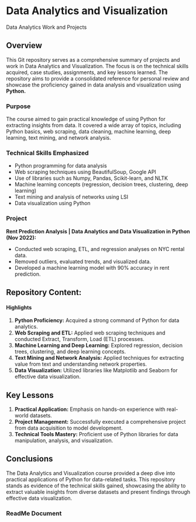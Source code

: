 # Data Analytics and Visualization
Data Analytics Work and Projects

## Overview
This Git repository serves as a comprehensive summary of projects and work in Data Analytics and Visualization. The focus is on the technical skills acquired, case studies, assignments, and key lessons learned. The repository aims to provide a consolidated reference for personal review and showcase the proficiency gained in data analysis and visualization using **Python.**

### Purpose
The course aimed to gain practical knowledge of using Python for extracting insights from data. It covered a wide array of topics, including Python basics, web scraping, data cleaning, machine learning, deep learning, text mining, and network analysis.

### Technical Skills Emphasized
- Python programming for data analysis
- Web scraping techniques using BeautifulSoup, Google API
- Use of libraries such as Numpy, Pandas, Scikit-learn, and NLTK
- Machine learning concepts (regression, decision trees, clustering, deep learning)
- Text mining and analysis of networks using LSI
- Data visualization using Python
  
### Project
**Rent Prediction Analysis | Data Analytics and Data Visualization in Python (Nov 2022):**
- Conducted web scraping, ETL, and regression analyses on NYC rental data.
- Removed outliers, evaluated trends, and visualized data.
- Developed a machine learning model with 90% accuracy in rent prediction.
  
## Repository Content:

#### Highlights
1. **Python Proficiency:** Acquired a strong command of Python for data analytics.
2. **Web Scraping and ETL:** Applied web scraping techniques and conducted Extract, Transform, Load (ETL) processes.
3. **Machine Learning and Deep Learning:** Explored regression, decision trees, clustering, and deep learning concepts.
4. **Text Mining and Network Analysis:** Applied techniques for extracting value from text and understanding network properties.
5. **Data Visualization:** Utilized libraries like Matplotlib and Seaborn for effective data visualization.

## Key Lessons
1. **Practical Application:** Emphasis on hands-on experience with real-world datasets.
2. **Project Management:** Successfully executed a comprehensive project from data acquisition to model development.
3. **Technical Tools Mastery:** Proficient use of Python libraries for data manipulation, analysis, and visualization.

## Conclusions
The Data Analytics and Visualization course provided a deep dive into practical applications of Python for data-related tasks. This repository stands as evidence of the technical skills gained, showcasing the ability to extract valuable insights from diverse datasets and present findings through effective data visualization.

### ReadMe Document
